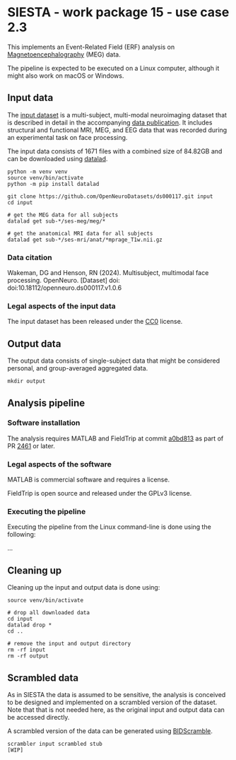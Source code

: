 # SIESTA - work package 15 - use case 2.3

This implements an Event-Related Field (ERF) analysis on [Magnetoencephalography](https://en.wikipedia.org/wiki/Magnetoencephalography) (MEG) data.

The pipeline is expected to be executed on a Linux computer, although it might also work on macOS or Windows.

## Input data

The [input dataset](https://doi.org/10.18112/openneuro.ds000117.v1.0.6) is a multi-subject, multi-modal neuroimaging dataset that is described in detail in the accompanying [data publication](https://doi.org/10.1038/sdata.2015.1). It includes structural and functional MRI, MEG, and EEG data that was recorded during an experimental task on face processing.

The input data consists of 1671 files with a combined size of 84.82GB and can be downloaded using [datalad](https://www.datalad.org).

```console
python -m venv venv
source venv/bin/activate
python -m pip install datalad

git clone https://github.com/OpenNeuroDatasets/ds000117.git input
cd input

# get the MEG data for all subjects
datalad get sub-*/ses-meg/meg/*

# get the anatomical MRI data for all subjects
datalad get sub-*/ses-mri/anat/*mprage_T1w.nii.gz
```

### Data citation

Wakeman, DG and Henson, RN (2024). Multisubject, multimodal face processing. OpenNeuro. [Dataset] doi: doi:10.18112/openneuro.ds000117.v1.0.6

### Legal aspects of the input data

The input dataset has been released under the [CC0](https://spdx.org/licenses/CC0-1.0.html) license.


## Output data

The output data consists of single-subject data that might be considered personal, and group-averaged aggregated data.

```console
mkdir output
```

## Analysis pipeline

### Software installation

The analysis requires MATLAB and FieldTrip at commit [a0bd813](https://github.com/fieldtrip/fieldtrip/pull/2416/commits/a0bd8132fef7929264393b8c13f87a3b68cf6255) as part of PR [2461](https://github.com/fieldtrip/fieldtrip/pull/2416) or later.

### Legal aspects of the software

MATLAB is commercial software and requires a license.

FieldTrip is open source and released under the GPLv3 license.

### Executing the pipeline

Executing the pipeline from the Linux command-line is done using the following:

...

## Cleaning up

Cleaning up the input and output data is done using:

```console
source venv/bin/activate

# drop all downloaded data
cd input
datalad drop *
cd ..

# remove the input and output directory
rm -rf input
rm -rf output
```

## Scrambled data

As in SIESTA the data is assumed to be sensitive, the analysis is conceived to be designed and implemented on a scrambled version of the dataset. Note that that is not needed here, as the original input and output data can be accessed directly.

 A scrambled version of the data can be generated using [BIDScramble](https://github.com/SIESTA-eu/wp15/tree/main/BIDScramble).

```console
scrambler input scrambled stub
[WIP]
```